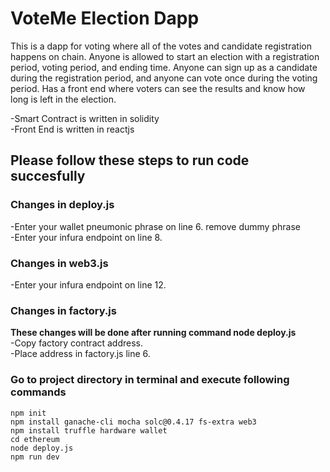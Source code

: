 # VoteMe Election Dapp
This is a dapp for voting where all of the votes and candidate registration happens on chain. Anyone is allowed to start an election with a registration period, voting period, and ending time. Anyone can sign up as a candidate during the registration period, and anyone can vote once during the voting period. Has a front end where voters can see the results and know how long is left in the election.  
  
-Smart Contract is written in solidity  
-Front End is written in reactjs  
  
  
## Please follow these steps to run code succesfully
### Changes in deploy.js
-Enter your wallet pneumonic phrase on line 6. remove dummy phrase  
-Enter your infura endpoint on line 8.  
  
### Changes in web3.js
-Enter your infura endpoint on line 12.  

### Changes in factory.js
**These changes will be done after running command node deploy.js**  
-Copy factory contract address.  
-Place address in factory.js line 6.  
  
  
### Go to project directory in terminal and execute following commands
```
npm init
npm install ganache-cli mocha solc@0.4.17 fs-extra web3
npm install truffle hardware wallet
cd ethereum
node deploy.js
npm run dev
```
